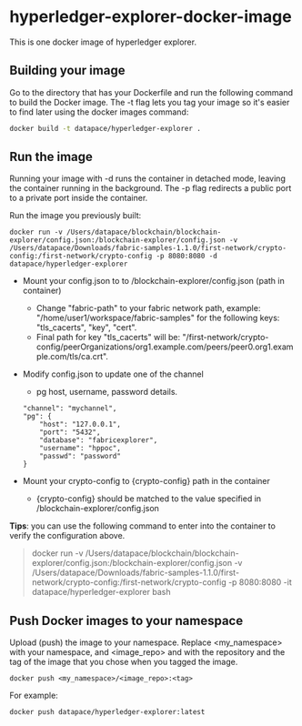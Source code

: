 # hyperledger-explorer-docker-image
This is one docker image of hyperledger explorer.

## Building your image
Go to the directory that has your Dockerfile and run the following command to build the Docker image. The -t flag lets you tag your image so it's easier to find later using the docker images command:
```sh
docker build -t datapace/hyperledger-explorer .
```

## Run the image
Running your image with -d runs the container in detached mode, leaving the container running in the background. The -p flag redirects a public port to a private port inside the container.

Run the image you previously built:
```
docker run -v /Users/datapace/blockchain/blockchain-explorer/config.json:/blockchain-explorer/config.json -v /Users/datapace/Downloads/fabric-samples-1.1.0/first-network/crypto-config:/first-network/crypto-config -p 8080:8080 -d datapace/hyperledger-explorer
```

- Mount your config.json to to /blockchain-explorer/config.json (path in container)
    - Change "fabric-path" to your fabric network path, example: "/home/user1/workspace/fabric-samples" for the following keys: "tls_cacerts", "key", "cert".
    - Final path for key "tls_cacerts" will be: "/first-network/crypto-config/peerOrganizations/org1.example.com/peers/peer0.org1.example.com/tls/ca.crt".
- Modify config.json to update one of the channel
    - pg host, username, password details.

    ```
    "channel": "mychannel",
    "pg": {
		"host": "127.0.0.1",
		"port": "5432",
		"database": "fabricexplorer",
		"username": "hppoc",
		"passwd": "password"
	}
    ```
- Mount your crypto-config to {crypto-config} path in the container
    -  {crypto-config} should be matched to the value specified in /blockchain-explorer/config.json

**Tips**: you can use the following command to enter into the container to verify the configuration above.

> docker run -v /Users/datapace/blockchain/blockchain-explorer/config.json:/blockchain-explorer/config.json -v /Users/datapace/Downloads/fabric-samples-1.1.0/first-network/crypto-config:/first-network/crypto-config  -p 8080:8080   -it datapace/hyperledger-explorer bash

## Push Docker images to your namespace
Upload (push) the image to your namespace. Replace <my_namespace> with your namespace, and <image_repo> and <tag> with the repository and the tag of the image that you chose when you tagged the image.

```docker
docker push <my_namespace>/<image_repo>:<tag>
```

For example:
```sh
docker push datapace/hyperledger-explorer:latest
```
